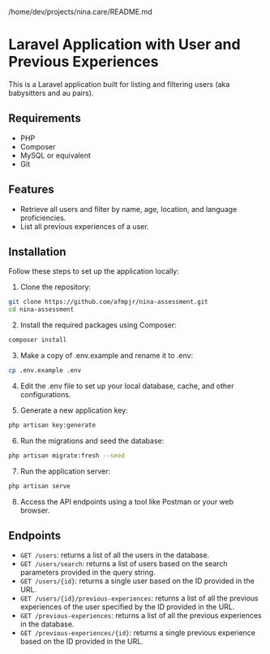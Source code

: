 /home/dev/projects/nina.care/README.md

# Laravel Application with User and Previous Experiences

This is a Laravel application built for listing and filtering users (aka babysitters and au pairs).

## Requirements

- PHP
- Composer
- MySQL or equivalent
- Git

## Features

- Retrieve all users and filter by name, age, location, and language proficiencies.
- List all previous experiences of a user.


## Installation

Follow these steps to set up the application locally:

1. Clone the repository:

```bash
git clone https://github.com/afmpjr/nina-assessment.git
cd nina-assessment
```

2. Install the required packages using Composer:

```bash
composer install
```

3. Make a copy of .env.example and rename it to .env:

```bash
cp .env.example .env
```

4. Edit the .env file to set up your local database, cache, and other configurations.

5. Generate a new application key:

```bash
php artisan key:generate
```

6. Run the migrations and seed the database:

```bash
php artisan migrate:fresh --seed
```

7. Run the application server:

```bash
php artisan serve
```

8. Access the API endpoints using a tool like Postman or your web browser.

## Endpoints

- `GET /users`: returns a list of all the users in the database.
- `GET /users/search`: returns a list of users based on the search parameters provided in the query string.
- `GET /users/{id}`: returns a single user based on the ID provided in the URL.
- `GET /users/{id}/previous-experiences`: returns a list of all the previous experiences of the user specified by the ID provided in the URL.
- `GET /previous-experiences`: returns a list of all the previous experiences in the database.
- `GET /previous-experiences/{id}`: returns a single previous experience based on the ID provided in the URL.
